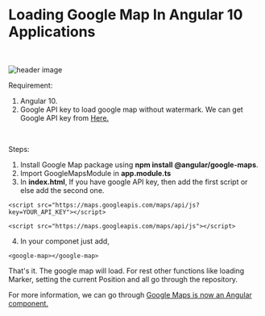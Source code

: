 # Loading Google Map In Angular 10 Applications

<br/>

![header image](https://github.com/imchandanys/google_map_in_angular10_app/blob/master/docs/GoogleMapInAngular.PNG)

Requirement:
  1. Angular 10.
  2. Google API key to load google map without watermark. We can get Google API key from <a href="https://developers.google.com/maps/documentation/javascript/get-api-key" target="_blank">Here.</a>

<br/>

Steps:
  1. Install Google Map package using <b>npm install @angular/google-maps</b>.
  2. Import GoogleMapsModule  in <b>app.module.ts</b>
  3. In <b>index.html</b>, If you have google API key, then add the first script or else add the second one.
  ```
  <script src="https://maps.googleapis.com/maps/api/js?key=YOUR_API_KEY"></script>
  ```
  ```
  <script src="https://maps.googleapis.com/maps/api/js"></script>
  ``` 
  4. In your componet just add,
  ```
  <google-map></google-map>
  ```

  That's it. The google map will load. For rest other functions like loading Marker, setting the current Position and all go through the repository.
  
  For more information, we can go through <a href="https://timdeschryver.dev/blog/google-maps-as-an-angular-component" target="_blank">Google Maps is now an Angular component.</a>
